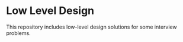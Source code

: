# Low Level Design 
This repository includes low-level design solutions for some interview problems.
